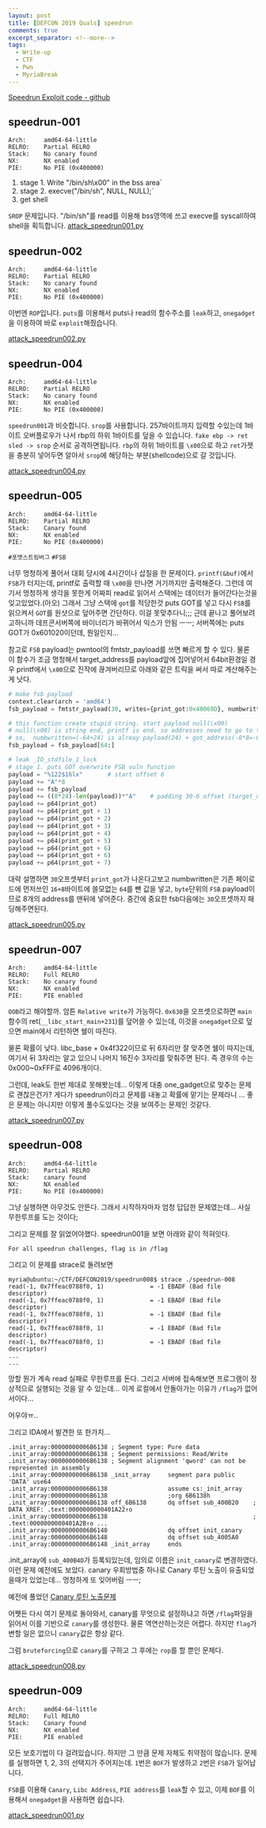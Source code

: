 ```yaml
---
layout: post
title: [DEFCON 2019 Quals] speedrun
comments: true
excerpt_separator: <!--more-->
tags:
  - Write-up
  - CTF
  - Pwn
  - MyriaBreak
---
```


[Speedrun Exploit code - github](https://github.com/wotmd/CTF_Exploit/tree/master/DEFCON_CTF_2019)

## speedrun-001
```
Arch:     amd64-64-little
RELRO:    Partial RELRO
Stack:    No canary found
NX:       NX enabled
PIE:      No PIE (0x400000)
```
1. stage 1. Write "/bin/sh\x00" in the bss area`
2. stage 2. execve("/bin/sh", NULL, NULL);`
3. get shell

`SROP` 문제입니다. "/bin/sh"를 read를 이용해 bss영역에 쓰고
execve를 syscall하여 shell을 획득합니다.
[attack_speedrun001.py](https://github.com/wotmd/CTF_Exploit/blob/master/DEFCON_CTF_2019/speedrun001/attack_speedrun001.py)

## speedrun-002
```
Arch:     amd64-64-little
RELRO:    Partial RELRO
Stack:    No canary found
NX:       NX enabled
PIE:      No PIE (0x400000)
```
이번엔 `ROP`입니다. `puts`를 이용해서 puts나 read의 함수주소를 `leak`하고, `onegadget`을 이용하여 바로 `exploit`해줬습니다.

[attack_speedrun002.py](https://github.com/wotmd/CTF_Exploit/blob/master/DEFCON_CTF_2019/speedrun002/attack_speedrun002.py)


## speedrun-004
```
Arch:     amd64-64-little
RELRO:    Partial RELRO
Stack:    No canary found
NX:       NX enabled
PIE:      No PIE (0x400000)
```
`speedrun001`과 비슷합니다. `srop`를 사용합니다.
257바이트까지 입력할 수있는데 1바이트 오버플로우가 나서 rbp의 하위 1바이트를 덮을 수 있습니다.
`fake ebp -> ret sled -> srop` 순서로 공격하면됩니다.
`rbp`의 하위 1바이트를 `\x00`으로 하고 `ret`가젯을 충분히 넣어두면 알아서 `srop`에 해당하는 부분(shellcode)으로 갈 것입니다.

[attack_speedrun004.py](https://github.com/wotmd/CTF_Exploit/blob/master/DEFCON_CTF_2019/speedrun004/attack_speedrun004.py)


## speedrun-005
```
Arch:     amd64-64-little
RELRO:    Partial RELRO
Stack:    Canary found
NX:       NX enabled
PIE:      No PIE (0x400000)
```
`#포맷스트링버그` `#FSB`

너무 멍청하게 풀어서 대회 당시에 4시간이나 삽질을 한 문제이다. `printf(&buf)`에서 `FSB`가 터지는데, printf로 출력할 때 `\x00`을 만나면 거기까지만 출력해준다. 그런데 여기서 멍청하게 생각을 못한게 어짜피 read로 읽어서 스택에는 데이터가 들어간다는것을 잊고있었다.(아오)
그래서 그냥 스택에 `got`를 적당한것 puts GOT를 넣고 다시 `FSB`를 읽으켜서 `GOT`를 원샷으로 덮어주면 간단하다. 이걸 못맞추다니;;;
근데 끝나고 풀어보려고하니까 데프콘서버쪽에 바이너리가 바뀌어서 익스가 안됨 ㅡㅡ; 서버쪽에는 puts GOT가 0x601020이던데, 뭔일인지...

참고로 `FSB` payload는 pwntool의 fmtstr_payload를 쓰면 빠르게 할 수 있다. 물론 이 함수가 조금 멍청해서 target_address를 payload앞에 집어넣어서 64bit환경일 경우 printf에서 `\x00`으로 진작에 끊겨버리므로 아래와 같은 트릭을 써서 따로 계산해주는게 낫다.

```python
# make fsb payload
context.clear(arch = 'amd64')
fsb_payload = fmtstr_payload(30, writes={print_got:0x40069D}, numbwritten=(-64+24), write_size='byte')

# this function create stupid string. start payload null(\x00)
# null(\x00) is string end, printf is end. so addresses need to go to the payload end
# so,  numbwritten=(-64+24) is alreay payload(24) + got_address(-8*8=-64)
fsb_payload = fsb_payload[64:]			

# leak _IO_stdfile_1_lock
# stage 1. puts GOT overwrite FSB vuln function
payload = "%122$16lx" 		# start offset 6
payload += "A"*8
payload += fsb_payload
payload += ((8*24)-len(payload))*"A"	# padding 30-6 offset (target_offset - strat_offset)
payload += p64(print_got)
payload += p64(print_got + 1)
payload += p64(print_got + 2)
payload += p64(print_got + 3)
payload += p64(print_got + 4)
payload += p64(print_got + 5)
payload += p64(print_got + 6)
payload += p64(print_got + 6)
payload += p64(print_got + 7)
```

대략 설명하면 `30`오프셋부터 `print_got`가 나온다고보고 numbwritten은 기존 페이로드에 먼저쓰인 `16+8`바이트에 쓸모없는 `64`를 뺀 값을 넣고, `byte`단위의 `FSB` payload이므로 8개의 address를 맨뒤에 넣어준다. 중간에 중요한 fsb다음에는 `30`오프셋까지 패딩해주면된다.


[attack_speedrun005.py](https://github.com/wotmd/CTF_Exploit/blob/master/DEFCON_CTF_2019/speedrun005/attack_speedrun005.py)



## speedrun-007
```
Arch:     amd64-64-little
RELRO:    Full RELRO
Stack:    No canary found
NX:       NX enabled
PIE:      PIE enabled
```
`OOB`라고 해야할까. 암튼 `Relative write`가 가능하다.
`0x638`을 오프셋으로하면 `main`함수의 ret(`__libc_start_main+231`)를 덮어쓸 수 있는데, 이것을 `onegadget`으로 덮으면 main에서 리턴하면 쉘이 따진다.

물론 확률이 낮다. libc_base + 0x4f322이므로 뒤 6자리만 잘 맞추면 쉘이 따지는데, 여기서 뒤 3자리는 알고 있으니 나머지 16진수 3자리를 맞춰주면 된다. 즉 경우의 수는 0x000~0xFFF로 4096개이다.

그런데, leak도 한번 제대로 못해봣는데... 이렇게 대충 one_gadget으로 맞추는 문제로 괜찮은건가? 게다가 speedrun이라고 문제를 내놓고 확률에 맡기는 문제라니 ... 좋은 문제는 아니지만 이렇게 풀수도있다는 것을 보여주는 문제인 것같다.

[attack_speedrun007.py](https://github.com/wotmd/CTF_Exploit/blob/master/DEFCON_CTF_2019/speedrun005/attack_speedrun007.py)



## speedrun-008
```
Arch:     amd64-64-little
RELRO:    Partial RELRO
Stack:    canary found
NX:       NX enabled
PIE:      No PIE (0x400000)
```
그냥 실행하면 아무것도 안뜬다. 그래서 시작하자마자 엄청 답답한 문제였는데... 사실 무한루프를 도는 것이다;

그리고 문제를 잘 읽었어야했다. speedrun001을 보면 아래와 같이 적혀잇다.
```
For all speedrun challenges, flag is in /flag
```
그리고 이 문제를 strace로 돌려보면
```
myria@ubuntu:~/CTF/DEFCON2019/speedrun008$ strace ./speedrun-008
read(-1, 0x7ffeac0788f0, 1)             = -1 EBADF (Bad file descriptor)
read(-1, 0x7ffeac0788f0, 1)             = -1 EBADF (Bad file descriptor)
read(-1, 0x7ffeac0788f0, 1)             = -1 EBADF (Bad file descriptor)
read(-1, 0x7ffeac0788f0, 1)             = -1 EBADF (Bad file descriptor)
read(-1, 0x7ffeac0788f0, 1)             = -1 EBADF (Bad file descriptor)
...
...
```
망할 뭔가 계속 read 실패로 무한루프를 돈다.
그리고 서버에 접속해보면 프로그램이 정상적으로 실행되는 것을 알 수 있는데... 이게 로컬에서 안돌아가는 이유가 `/flag`가 없어서이다...

어우야ㅠ..

그리고 IDA에서 발견한 또 한가지...

```
.init_array:00000000006B6138 ; Segment type: Pure data
.init_array:00000000006B6138 ; Segment permissions: Read/Write
.init_array:00000000006B6138 ; Segment alignment 'qword' can not be represented in assembly
.init_array:00000000006B6138 _init_array     segment para public 'DATA' use64
.init_array:00000000006B6138                 assume cs:_init_array
.init_array:00000000006B6138                 ;org 6B6138h
.init_array:00000000006B6138 off_6B6138      dq offset sub_400B20    ; DATA XREF: .text:0000000000401A22↑o
.init_array:00000000006B6138                                         ; .text:0000000000401A2B↑o ...
.init_array:00000000006B6140                 dq offset init_canary
.init_array:00000000006B6148                 dq offset sub_4005A0
.init_array:00000000006B6148 _init_array     ends
```
.init_array에 `sub_400B4D`가 등록되있는데, 임의로 이름은 `init_canary`로 변경하였다. 이런 문제 예전에도 보았다. canary 우회방법중 하나로 Canary 루틴 노출이 유출되었을때가 있었는데... 멍청하게 또 잊어버림 ㅡㅡ;  

예전에 풀었던 [Canary 루틴 노출문제](https://xerxes-break.tistory.com/370)

어쨋든 다시 여기 문제로 돌아와서, canary를 무엇으로 설정하냐고 하면 `/flag`파일을 읽어서 이를 기반으로 `canary`를 생성한다. 물론 역연산하는것은 어렵다. 하지만 `flag`가 변할 일은 없으니 `canary`값은 항상 같다.

그럼 `bruteforcing`으로 `canary`를 구하고 그 후에는 `rop`를 할 뿐인 문제다.

[attack_speedrun008.py](https://github.com/wotmd/CTF_Exploit/blob/master/DEFCON_CTF_2019/speedrun005/attack_speedrun008.py)



## speedrun-009
```
Arch:     amd64-64-little
RELRO:    Full RELRO
Stack:    Canary found
NX:       NX enabled
PIE:      PIE enabled
```
모든 보호기법이 다 걸려있습니다.
하지만 그 만큼 문제 자체도 취약점이 많습니다.
문제를 실행하면 1, 2, 3의 선택지가 주어지는데.
`1`번은 `BOF`가 발생하고 `2`번은 `FSB`가 일어납니다.

`FSB`를 이용해 `Canary`, `Libc Address`, `PIE address`를 `leak`할 수 있고, 이제 `BOF`를 이용해서 `onegadget`을 사용하면 쉽습니다.

[attack_speedrun001.py](https://github.com/wotmd/CTF_Exploit/blob/master/DEFCON_CTF_2019/speedrun009/attack_speedrun009.py)
